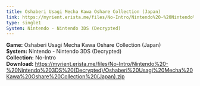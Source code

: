 ```yaml
---
title: Oshaberi Usagi Mecha Kawa Oshare Collection (Japan)
link: https://myrient.erista.me/files/No-Intro/Nintendo%20-%20Nintendo%203DS%20(Decrypted)/Oshaberi%20Usagi%20Mecha%20Kawa%20Oshare%20Collection%20(Japan).zip
type: single1
System: Nintendo - Nintendo 3DS (Decrypted)
---
```

<b>Game:</b> Oshaberi Usagi Mecha Kawa Oshare Collection (Japan)<br>
<b>System:</b> Nintendo - Nintendo 3DS (Decrypted)<br>
<b>Collection:</b> No-Intro<br>
<b>Download:</b> https://myrient.erista.me/files/No-Intro/Nintendo%20-%20Nintendo%203DS%20(Decrypted)/Oshaberi%20Usagi%20Mecha%20Kawa%20Oshare%20Collection%20(Japan).zip